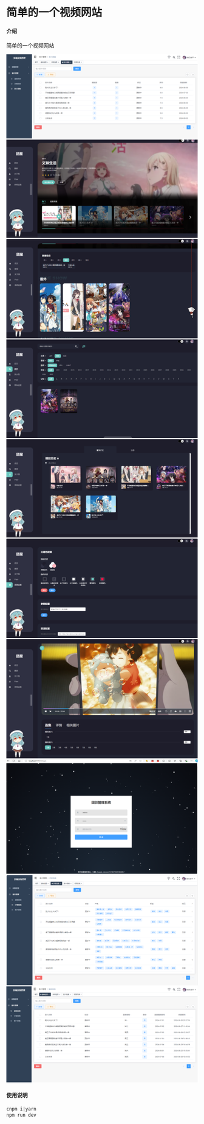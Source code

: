 # 简单的一个视频网站

#### 介绍
简单的一个视频网站

![a1](images/a%20(1).png)
![a2](images/a%20(2).png)
![a3](images/a%20(3).png)
![a4](images/a%20(4).png)
![a5](images/a%20(5).png)
![a6](images/a%20(6).png)
![a7](images/a%20(7).png)
![a8](images/a%20(8).png)
![a9](images/a%20(9).png)
![a10](images/a%20(10).png)


#### 使用说明

```bush
cnpm i|yarn
npm run dev

```
